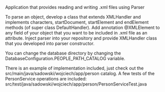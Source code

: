 Application that provides reading and writing .xml files using Parser<T>

To parse an object, develop a class that extends XMLHandler and implements characters, startDocument, startElement and endElement methods (of super class DefaultHandler).
Add annotation @XMLElement to any field of your object that you want to be included in .xml file as an attribute.
Inject parser into your repository and provide XMLHandler class that you developed into parser constructor.

You can change the database directory by changing the DatabaseConfiguration.PEOPLE_PATH_CATALOG variable.

There is an example of implementation included, just check out the src/main/java/sadowski/wojciech/app/person catalog.
A few tests of the PersonService operations are included: src/test/java/sadowski/wojciech/app/person/PersonServiceTest.java
